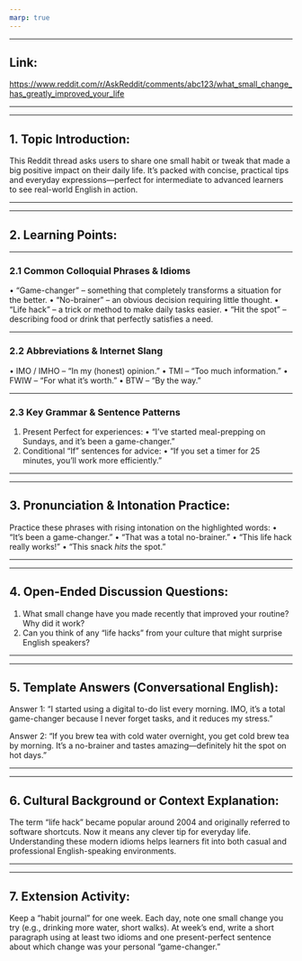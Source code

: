 ```yaml
---
marp: true
---
```


---

## Link:
https://www.reddit.com/r/AskReddit/comments/abc123/what_small_change_has_greatly_improved_your_life

---

---

## 1. Topic Introduction:
This Reddit thread asks users to share one small habit or tweak that made a big positive impact on their daily life. It’s packed with concise, practical tips and everyday expressions—perfect for intermediate to advanced learners to see real-world English in action.

---

---

## 2. Learning Points:

---

### 2.1 Common Colloquial Phrases & Idioms
• “Game-changer” – something that completely transforms a situation for the better.
• “No-brainer” – an obvious decision requiring little thought.
• “Life hack” – a trick or method to make daily tasks easier.
• “Hit the spot” – describing food or drink that perfectly satisfies a need.

---

### 2.2 Abbreviations & Internet Slang
• IMO / IMHO – “In my (honest) opinion.”
• TMI – “Too much information.”
• FWIW – “For what it’s worth.”
• BTW – “By the way.”

---

### 2.3 Key Grammar & Sentence Patterns
1) Present Perfect for experiences:
• “I’ve started meal-prepping on Sundays, and it’s been a game-changer.”
2) Conditional “If” sentences for advice:
• “If you set a timer for 25 minutes, you’ll work more efficiently.”

---

---

## 3. Pronunciation & Intonation Practice:
Practice these phrases with rising intonation on the highlighted words:
• “It’s been a game-changer.”
• “That was a total no-brainer.”
• “This life hack really works!”
• “This snack *hits* the spot.”

---

---

## 4. Open-Ended Discussion Questions:
1. What small change have you made recently that improved your routine? Why did it work?
2. Can you think of any “life hacks” from your culture that might surprise English speakers?

---

---

## 5. Template Answers (Conversational English):
Answer 1:
“I started using a digital to-do list every morning. IMO, it’s a total game-changer because I never forget tasks, and it reduces my stress.”

Answer 2:
“If you brew tea with cold water overnight, you get cold brew tea by morning. It’s a no-brainer and tastes amazing—definitely hit the spot on hot days.”

---

---

## 6. Cultural Background or Context Explanation:
The term “life hack” became popular around 2004 and originally referred to software shortcuts. Now it means any clever tip for everyday life. Understanding these modern idioms helps learners fit into both casual and professional English-speaking environments.

---

---

## 7. Extension Activity:
Keep a “habit journal” for one week. Each day, note one small change you try (e.g., drinking more water, short walks). At week’s end, write a short paragraph using at least two idioms and one present-perfect sentence about which change was your personal “game-changer.”